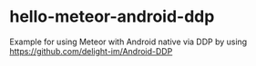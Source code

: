 # hello-meteor-android-ddp
Example for using Meteor with Android native via DDP
by using https://github.com/delight-im/Android-DDP
